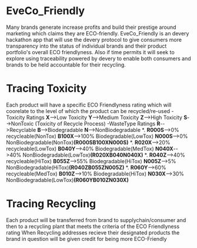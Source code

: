 # EveCo_Friendly


Many brands generate increase profits and build their prestige around marketing which claims they are ECO-friendly.
EveCo_Friendly is an devery hackathon app that will use the devery protocol to give consumers more transparency into the status
of individual brands and their product portfolio's overall ECO friendlyness. Also if time permits it will seek to explore using traceability powered by devery to enable both consumers and brands to be held accountable for their recycling.


# Tracing Toxicity
Each product will have a specific ECO Friendlyness rating which will coorelate to the level of which the product can be recycled/re-used
-Toxicity Ratings **X**-->Low Toxicity **Y**-->Medium Toxicity **Z**-->High Toxicity **S**-->NonToxic (Toxicity of Recycle Process)
-WasteType Ratings **R**-->Recyclable **B**-->Biodegradable **N**-->NonBiodegradable
*. **R000S**-->0% recycleable(NonTox) **B100X**-->100% Biodegradable(LowTox) **N000S**-->0% NonBiodegradable(NonTox)**(R000SB100XN000S)**
*. **R020X**-->20% recycleable(LowTox) **B040Y**-->40% Biodegradable(MedTox) **N040X**-->40% NonBiodegradable(LowTox)**(R020XB040N040X)**
*. **R040Z**-->40% recycleable(HiTox) **B055Z**-->55% Biodegradable(HiTox) **N005Z**-->5% NonBiodegradable(HiTox)**(R040ZB055ZN005Z)**
*. **R060Y**-->60% recycleable(MedTox) **B010Z**-->10% Biodegradable(HiTox) **N030X**-->30% NonBiodegradable(LowTox)**(R060YB010ZN030X)**
 
 # Tracing Recycling 
Each product will be transferred from brand to supplychain/consumer and then to a recycling plant that meets the criteria of the ECO Friendlyness rating
 When Recycling addresses recieve their designated products the brand in question will be given credit for being more ECO-Friendly

